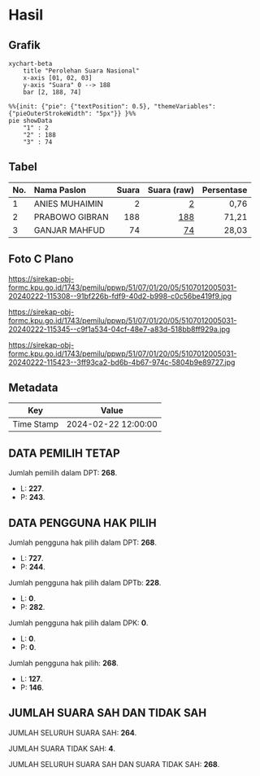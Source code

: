 # Hasil

## Grafik

```mermaid
xychart-beta
    title "Perolehan Suara Nasional"
    x-axis [01, 02, 03]
    y-axis "Suara" 0 --> 188
    bar [2, 188, 74]
```

```mermaid
%%{init: {"pie": {"textPosition": 0.5}, "themeVariables": {"pieOuterStrokeWidth": "5px"}} }%%
pie showData
    "1" : 2
    "2" : 188
    "3" : 74
```

## Tabel

| No. | Nama Paslon    | Suara | Suara (raw) | Persentase |
|:--- |:-------------- | -----:| -----------:| ----------:|
| 1   | ANIES MUHAIMIN | 2     | [2][p-1]    | 0,76       |
| 2   | PRABOWO GIBRAN | 188   | [188][p-2]  | 71,21      |
| 3   | GANJAR MAHFUD  | 74    | [74][p-3]   | 28,03      |


[p-1]: https://github.com/gigit-pemilu/pemilu-2024/blob/main/pilpres/hitung-suara/sub/51-bali/sub/07-karangasem/sub/01-rendang/sub/2005-pempatan/sub/031-tps/sub/paslon-1.txt
[p-2]: https://github.com/gigit-pemilu/pemilu-2024/blob/main/pilpres/hitung-suara/sub/51-bali/sub/07-karangasem/sub/01-rendang/sub/2005-pempatan/sub/031-tps/sub/paslon-2.txt
[p-3]: https://github.com/gigit-pemilu/pemilu-2024/blob/main/pilpres/hitung-suara/sub/51-bali/sub/07-karangasem/sub/01-rendang/sub/2005-pempatan/sub/031-tps/sub/paslon-3.txt

## Foto C Plano

https://sirekap-obj-formc.kpu.go.id/1743/pemilu/ppwp/51/07/01/20/05/5107012005031-20240222-115308--91bf226b-fdf9-40d2-b998-c0c56be419f9.jpg

https://sirekap-obj-formc.kpu.go.id/1743/pemilu/ppwp/51/07/01/20/05/5107012005031-20240222-115345--c9f1a534-04cf-48e7-a83d-518bb8ff929a.jpg

https://sirekap-obj-formc.kpu.go.id/1743/pemilu/ppwp/51/07/01/20/05/5107012005031-20240222-115423--3ff93ca2-bd6b-4b67-974c-5804b9e89727.jpg


## Metadata

| Key        | Value               |
| ---------- | ------------------- |
| Time Stamp | 2024-02-22 12:00:00 |


## DATA PEMILIH TETAP

Jumlah pemilih dalam DPT: **268**.
 * L: **227**.
 * P: **243**.

## DATA PENGGUNA HAK PILIH

Jumlah pengguna hak pilih dalam DPT: **268**.
 * L: **727**.
 * P: **244**.

Jumlah pengguna hak pilih dalam DPTb: **228**.
 * L: **0**.
 * P: **282**.

Jumlah pengguna hak pilih dalam DPK: **0**.
 * L: **0**.
 * P: **0**.

Jumlah pengguna hak pilih: **268**.
 * L: **127**.
 * P: **146**.

## JUMLAH SUARA SAH DAN TIDAK SAH

JUMLAH SELURUH SUARA SAH: **264**.

JUMLAH SUARA TIDAK SAH: **4**.

JUMLAH SELURUH SUARA SAH DAN SUARA TIDAK SAH: **268**.


